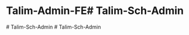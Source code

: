 # Talim-Admin-FE#   T a l i m - S c h - A d m i n  
 #   T a l i m - S c h - A d m i n  
 #   T a l i m - S c h - A d m i n  
 